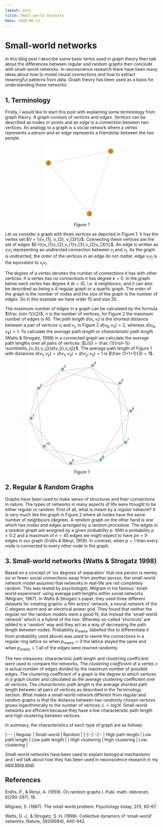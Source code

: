 ```yaml
---
layout: post
title: Small-world networks
date: 2020-06-22
---
```


# Small-world networks

In this blog post I describe some basic terms used in graph theory then talk about the differences between regular and random graphs then conclude with small-world networks.
In neuroscience research there have been many ideas about how to model neural connections and how to extract meaningful patterns from data.
Graph theory has been used as a basis for understanding these networks.

## 1. Terminology

Firstly, I would like to start this post with explaining some terminology from graph theory.
A *graph* consists of *vertices* and *edges*.
*Vertices* can be described as nodes or points and an *edge* is a connection between two vertices.
An analogy to a graph is a social network where a vertex represents a person and an edge represents a friendship between the two people.

<p align="center">
  <img src="/assets/images/smallgraph.png" width= "250" height = "250"/>
  <br/>
  <em>Figure 1</em>
</p>


Let us consider a graph with three vertices as depicted in Figure 1.
It has the vertex set $V = \\{v_{1}, v_{2}, v_{3}\\}$.
Connecting these vertices are the set of edges $E=\\{v_{1}v_{2},v_{1}v_{3},v_{2}v_{3}\\}$.
An edge is written as $v_iv_j$ representing an undirected connection between $v_i$ and $v_j$.
As the graph is undirected, the order of the vertices in an edge do not matter, edge $v_{i}v_{j}$ is the equivalent to $v_{j}v_{i}$.

The *degree* of a vertex denotes the number of connections it has with other vertices.
If a vertex has no connections it has degree $k = 0$.
In the graph below each vertex has degree 4 ($k = 4$), i.e. 4 neighbours, and it can also be described as being a 4-regular graph or a quartic graph.
The *order* of the graph is the number of nodes and the *size* of the graph is the number of edges.
So in this example we have order 10 and size 20.

The maximum number of edges in a graph can be calculated by the formula $\frac {n(n-1)}{2}$, $n$ is the number of vertices, for Figure 2 the maximum number of edges is $45$.
The *path length* $d(v_{i},v_{j})$ is the shortest distance between a pair of vertices $v_{i}$ and $v_{j}$, in Figure 2 $d(v_9,v_5) = 2$, whereas $d(v_9,v_8) = 1$.
To calculate the *average path length* or *characteristic path length* (Watts & Strogatz, 1998) in a connected graph we calculate the average path lengths over all pairs of vertices:
$L(G) = \frac {1}{n(n-1)} \sum\limits_{v_{i},v_{j}}d(v_{i},v_{j})$.
The average path length of Figure 1 with distances $d(v_{1},v_{2}) = d(v_{1},v_{3}) = d(v_{2},v_{3}) = 1$ is $\frac {1+1+1}{3} = 1$.

<p align="center">
  <img src="/assets/images/biggergraph.png" width= "350" height = "350"/>
  <br/>
  <em>Figure 1</em>
</p>

## 2. Regular & Random Graphs

Graphs have been used to make sense of structures and their connections in nature.
The types of networks in many aspects of life were thought to be either regular or random.
First of all, what is meant by a *regular* network?
It is very much like the graph in Figure 2 where all nodes have the same number of neighbours (degree).
A *random* graph on the other hand is one which has nodes and edges arranged by a random procedure.
The edges in a *random graph* are assigned by a given probability *p*.
With a probability $p = 0.2$ and a maximum of $n = 45$ edges we might expect to have $pn = 9$ edges in our graph (Erdős & Rényi, 1959).
In contrast, when $p = 1$ then every node is connected to every other node in the graph.

## 3. Small-world networks (Watts & Strogatz 1998)

Based on a concept of 'six degrees of separation' that one person is merely six or fewer social connections away from another person, the small-world network model assumes that networks in real-life are not completely random.
This was tested by psychologist, Milgram in his famous 'small-world experiment' using average path lengths within social networks (Milgram, 1967).
In Watts & Strogatz's paper, they used three different datasets for creating graphs: a film actors' network, a neural network of the C.elegans worm and an electrical power grid.
They found that neither the regular nor the random models were a good fit, but instead the 'small-world network' which is a hybrid of the two.
Whereby so-called 'shortcuts' are added in a 'random' way and they act as a way of decreasing the path length between nodes.
Probability $p_{rewire}$ (labelled this to differentiate it from probability used above) was used to rewire the connections in a regular ring lattice so when $p_{rewire} = 0$ the lattice stayed the same and when $p_{rewire} = 1$ all of the edges were rewired randomly.

The two measures: characteristic path length and clustering coefficient were used to compare the networks.
The *clustering coefficient* of a vertex $v$ is actual number of edges divided by the maximum number of possible edges.
The clustering coefficient of a graph is the degree to which vertices in a graph cluster and calculated as the average clustering coefficient over all vertices.
The *characteristic path length* is the average shortest path length between all pairs of vertices as described in the Terminology section.
What makes a small-world network different from regular and random graphs is that the distance between two randomly chosen vertices grows logarithmically to the number of vertices: $L\propto \log N$.
Small-world networks are efficient because they have a low characteristic path length and high clustering between vertices.
<!-- Small-world networks need fewer edges to achieve this. -->

In summary, the characteristics of each type of graph are as follows:

|---
| Regular | Small-world | Random  |
|-|:-|:-:|-:
| High path length | Low path length | Low path length |
| High clustering  | High clustering  | Low clustering  |


Small-world networks have been used to explain biological mechanisms and I will talk about how they has been used in neuroscience research in my [next blog post](/2020/07/16/brain-networks.html).


## References

Erdős, P., & Rényi, A. (1959). On random graphs I. Publ. math. debrecen, 6(290-297), 18.

Milgram, S. (1967). The small world problem. Psychology today, 2(1), 60-67.

Watts, D. J., & Strogatz, S. H. (1998). Collective dynamics of ‘small-world’ networks. Nature, 393(6684), 440-442.
